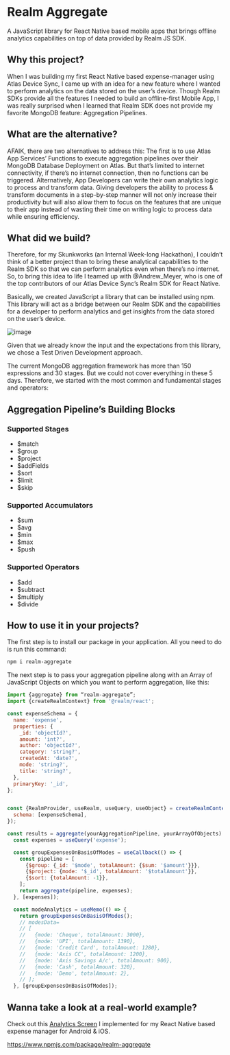 # Realm Aggregate
A JavaScript library for React Native based mobile apps that brings offline analytics capabilities on top of data provided by Realm JS SDK. 

## Why this project?
When I was building my first React Native based expense-manager using Atlas Device Sync, I came up with an idea for a new feature where I wanted to perform analytics on the data stored on the user’s device.
Though Realm SDKs provide all the features I needed to build an offline-first Mobile App, I was really surprised when I learned that Realm SDK does not provide my favorite MongoDB feature: Aggregation Pipelines.

## What are the alternative?
AFAIK, there are two alternatives to address this:
The first is to use Atlas App Services’ Functions to execute aggregation pipelines over their MongoDB Database Deployment on Atlas. But that’s limited to internet connectivity, if there’s no internet connection, then no functions can be triggered.
Alternatively, App Developers can write their own analytics logic to process and transform data. Giving developers the ability to process & transform documents in a step-by-step manner will not only increase their productivity but will also allow them to focus on the features that are unique to their app instead of wasting their time on writing logic to process data while ensuring efficiency.

## What did we build?
Therefore, for my Skunkworks (an Internal Week-long Hackathon), I couldn’t think of a better project than to bring these analytical capabilities to the Realm SDK so that we can perform analytics even when there’s no internet.
So, to bring this idea to life I teamed up with @Andrew_Meyer, who is one of the top contributors of our Atlas Device Sync’s Realm SDK for React Native.

Basically, we created JavaScript a library that can be installed using npm. This library will act as a bridge between our Realm SDK and the capabilities for a developer to perform analytics and get insights from the data stored on the user’s device.

![image](https://user-images.githubusercontent.com/27056663/193196067-d4d1b7c9-1094-43d3-96bd-d3673d7f9f7c.png)

Given that we already know the input and the expectations from this library, we chose a Test Driven Development approach.

The current MongoDB aggregation framework has more than 150 expressions and 30 stages. But we could not cover everything in these 5 days. Therefore, we started with the most common and fundamental stages and operators:

## Aggregation Pipeline’s Building Blocks
### Supported Stages

* $match
* $group
* $project
* $addFields
* $sort
* $limit
* $skip

### Supported Accumulators
* $sum
* $avg
* $min
* $max
* $push

### Supported Operators
* $add 
* $subtract
* $multiply
* $divide

## How to use it in your projects?
The first step is to install our package in your application. All you need to do is run this command:
```bash
npm i realm-aggregate
```
The next step is to pass your aggregation pipeline along with an Array of JavaScript Objects on which you want to perform aggregation, like this:


```javascript
import {aggregate} from “realm-aggregate”;
import {createRealmContext} from '@realm/react';

const expenseSchema = {
  name: 'expense',
  properties: {
    _id: 'objectId?',
    amount: 'int?',
    author: 'objectId?',
    category: 'string?',
    createdAt: 'date?',
    mode: 'string?',
    title: 'string?',
  },
  primaryKey: '_id',
};


const {RealmProvider, useRealm, useQuery, useObject} = createRealmContext({
  schema: [expenseSchema],
});

const results = aggregate(yourAggregationPipeline, yourArrayOfObjects)
  const expenses = useQuery('expense');

  const groupExpensesOnBasisOfModes = useCallback(() => {
    const pipeline = [
      {$group: {_id: '$mode', totalAmount: {$sum: '$amount'}}},
      {$project: {mode: '$_id', totalAmount: '$totalAmount'}},
      {$sort: {totalAmount: -1}},
    ];
    return aggregate(pipeline, expenses);
  }, [expenses]);

  const modeAnalytics = useMemo(() => {
    return groupExpensesOnBasisOfModes();
    // modesData=
    // [
    //   {mode: 'Cheque', totalAmount: 3000},
    //   {mode: 'UPI', totalAmount: 1390},
    //   {mode: 'Credit Card', totalAmount: 1280},
    //   {mode: 'Axis CC', totalAmount: 1200},
    //   {mode: 'Axis Savings A/c', totalAmount: 900},
    //   {mode: 'Cash', totalAmount: 320},
    //   {mode: 'Demo', totalAmount: 2},
    // ];
  }, [groupExpensesOnBasisOfModes]);

```

## Wanna take a look at a real-world example?
Check out this [Analytics Screen](https://github.com/sourabhbagrecha/expengo-mobile/blob/main/screens/Analytics.js) I implemented for my React Native based expense manager for Android & iOS.

https://www.npmjs.com/package/realm-aggregate

